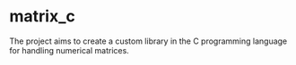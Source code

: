 # matrix_c

The project aims to create a custom library in the C programming language for handling numerical matrices.
